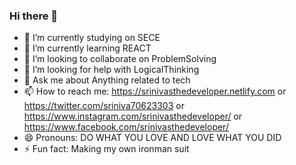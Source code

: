 ### Hi there 👋


- 🔭 I’m currently studying on SECE
- 🌱 I’m currently learning REACT
- 👯 I’m looking to collaborate on ProblemSolving
- 🤔 I’m looking for help with LogicalThinking
- 💬 Ask me about Anything related to tech
- 📫 How to reach me: https://srinivasthedeveloper.netlify.com or https://twitter.com/sriniva70623303 or https://www.instagram.com/srinivasthedeveloper/ or https://www.facebook.com/srinivasthedeveloper/
- 😄 Pronouns: DO WHAT YOU LOVE AND LOVE WHAT YOU DID
- ⚡ Fun fact: Making my own ironman suit
